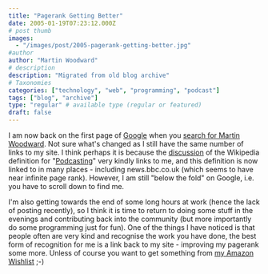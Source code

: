```yaml
---
title: "Pagerank Getting Better"
date: 2005-01-19T07:23:12.000Z
# post thumb
images:
  - "/images/post/2005-pagerank-getting-better.jpg"
#author
author: "Martin Woodward"
# description
description: "Migrated from old blog archive"
# Taxonomies
categories: ["technology", "web", "programming", "podcast"]
tags: ["blog", "archive"]
type: "regular" # available type (regular or featured)
draft: false
---
```


I am now back on the first page of [Google](http://www.google.co.uk/) when you [search for Martin Woodward](http://www.google.co.uk/search?hl=en&q=Martin+Woodward). Not sure what's changed as I still have the same number of links to my site. I think perhaps it is because the [discussion](http://en.wikipedia.org/wiki/Talk:Podcasting) of the Wikipedia definition for "[Podcasting](http://en.wikipedia.org/wiki/Podcasting)" very kindly links to me, and this definition is now linked to in many places - including news.bbc.co.uk (which seems to have near infinite page rank). However, I am still "below the fold" on Google, i.e. you have to scroll down to find me.

I'm also getting towards the end of some long hours at work (hence the lack of posting recently), so I think it is time to return to doing some stuff in the evenings and contributing back into the community (but more importantly do some programming just for fun). One of the things I have noticed is that people often are very kind and recognise the work you have done, the best form of recognition for me is a link back to my site - improving my pagerank some more. Unless of course you want to get something from [my Amazon Wishlist](http://www.amazon.co.uk/exec/obidos/registry/J6QYKH3Q33OG/woodwardwebcom) ;-)

